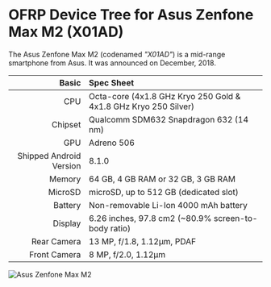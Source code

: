 OFRP Device Tree for Asus Zenfone Max M2 (X01AD)
===========================================

The Asus Zenfone Max M2 (codenamed _"X01AD"_) is a mid-range smartphone from Asus.
It was announced on December, 2018.

Basic   | Spec Sheet
-------:|:-------------------------
CPU     | Octa-core (4x1.8 GHz Kryo 250 Gold & 4x1.8 GHz Kryo 250 Silver)
Chipset | Qualcomm SDM632 Snapdragon 632 (14 nm)
GPU     | Adreno 506
Shipped Android Version | 8.1.0
Memory | 64 GB, 4 GB RAM or 32 GB, 3 GB RAM
MicroSD | microSD, up to 512 GB (dedicated slot)
Battery | Non-removable Li-Ion 4000 mAh battery
Display | 6.26 inches, 97.8 cm2 (~80.9% screen-to-body ratio)
Rear Camera  | 13 MP, f/1.8, 1.12µm, PDAF
Front Camera  |  8 MP, f/2.0, 1.12µm

![Asus Zenfone Max M2](https://cdn2.gsmarena.com/vv/bigpic/asus-zenfone-max-m2-zb633kl-r.jpg "Asus Zenfone Max M2")
